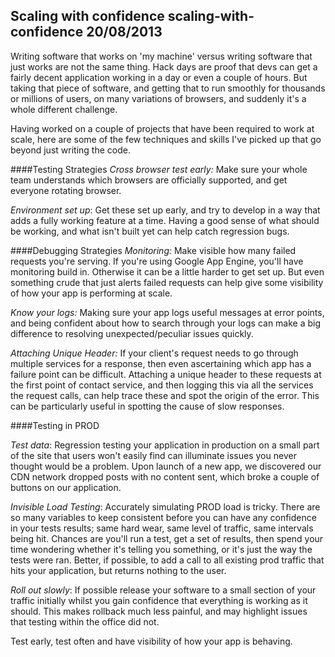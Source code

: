 Scaling with confidence
scaling-with-confidence
20/08/2013
---
Writing software that works on 'my machine' versus writing software that just works are not the same thing. Hack days are proof that
devs can get a fairly decent application working in a day or even a couple of hours. But taking that piece of software, and
getting that to run smoothly for thousands or millions of users, on many variations of browsers, and suddenly it's a whole
different challenge.

Having worked on a couple of projects that have been required to work at scale, here are some of the few techniques and skills
I've picked up that go beyond just writing the code.


####Testing Strategies
*Cross browser test early:* Make sure your whole team understands which browsers are officially supported, and get everyone
rotating browser.

*Environment set up*: Get these set up early, and try to develop in a way that adds a fully working feature at a time.
Having a good sense of what should be working, and what isn't built yet can help catch regression bugs.


####Debugging Strategies
*Monitoring:* Make visible how many failed requests you're serving. If you're using Google App Engine, you'll have monitoring build in.
Otherwise it can be a little harder to get set up. But even something crude that just alerts failed requests can help give
some visibility of how your app is performing at scale.

*Know your logs:* Making sure your app logs useful messages at error points, and being confident about how to search through
your logs can make a big difference to resolving unexpected/peculiar issues quickly.

*Attaching Unique Header:* If your client's request needs to go through multiple services for a response, then even ascertaining
which app has a failure point can be difficult. Attaching a unique header to these requests at the first point of contact service,
and then logging this via all the services the request calls, can help trace these and spot the origin of the error. This can be
particularly useful in spotting the cause of slow responses.


####Testing in PROD

*Test data*: Regression testing your application in production on a small part of the site that users won't easily find can
illuminate issues you never thought would be a problem. Upon launch of a new app, we discovered our CDN network dropped posts with no content sent, which broke a couple of
buttons on our application.

*Invisible Load Testing*: Accurately simulating PROD load is tricky. There are so many variables to keep
consistent before you can have any confidence in your tests results; same hard wear, same level of traffic, same intervals
being hit. Chances are you'll run a test, get a set of results, then spend your time wondering whether it's telling you something,
or it's just the way the tests were ran. Better, if possible, to add a call to all existing prod traffic that hits your
application, but returns nothing to the user.

*Roll out slowly*: If possible release your software to a small section of your traffic initially whilst you gain confidence that
everything is working as it should. This makes rollback much less painful, and may highlight issues that testing within the office did not.


Test early, test often and have visibility of how your app is behaving.
